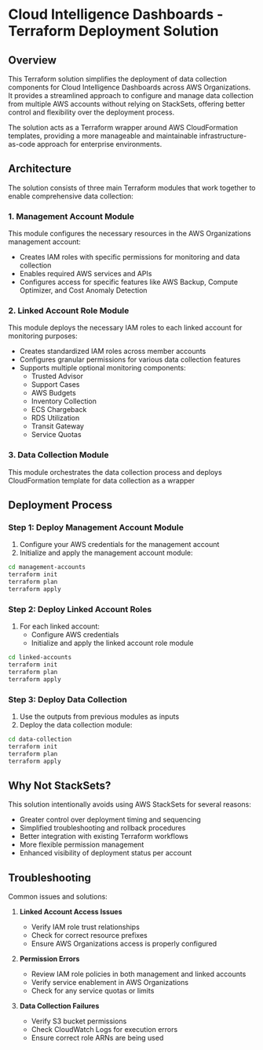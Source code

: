 # Cloud Intelligence Dashboards - Terraform Deployment Solution

## Overview

This Terraform solution simplifies the deployment of data collection components for Cloud Intelligence Dashboards across AWS Organizations. It provides a streamlined approach to configure and manage data collection from multiple AWS accounts without relying on StackSets, offering better control and flexibility over the deployment process.

The solution acts as a Terraform wrapper around AWS CloudFormation templates, providing a more manageable and maintainable infrastructure-as-code approach for enterprise environments.

## Architecture

The solution consists of three main Terraform modules that work together to enable comprehensive data collection:

### 1. Management Account Module

This module configures the necessary resources in the AWS Organizations management account:

- Creates IAM roles with specific permissions for monitoring and data collection
- Enables required AWS services and APIs
- Configures access for specific features like AWS Backup, Compute Optimizer, and Cost Anomaly Detection

### 2. Linked Account Role Module

This module deploys the necessary IAM roles to each linked account for monitoring purposes:

- Creates standardized IAM roles across member accounts
- Configures granular permissions for various data collection features
- Supports multiple optional monitoring components:
  - Trusted Advisor
  - Support Cases
  - AWS Budgets
  - Inventory Collection
  - ECS Chargeback
  - RDS Utilization
  - Transit Gateway
  - Service Quotas


### 3. Data Collection Module

This module orchestrates the data collection process and deploys CloudFormation template for data collection as a wrapper


## Deployment Process

### Step 1: Deploy Management Account Module

1. Configure your AWS credentials for the management account
2. Initialize and apply the management account module:
```bash
cd management-accounts
terraform init
terraform plan
terraform apply
```

### Step 2: Deploy Linked Account Roles

1. For each linked account:
   - Configure AWS credentials
   - Initialize and apply the linked account role module
```bash
cd linked-accounts
terraform init
terraform plan
terraform apply
```

### Step 3: Deploy Data Collection

1. Use the outputs from previous modules as inputs
2. Deploy the data collection module:
```bash
cd data-collection
terraform init
terraform plan
terraform apply
```

## Why Not StackSets?

This solution intentionally avoids using AWS StackSets for several reasons:
- Greater control over deployment timing and sequencing
- Simplified troubleshooting and rollback procedures
- Better integration with existing Terraform workflows
- More flexible permission management
- Enhanced visibility of deployment status per account

## Troubleshooting

Common issues and solutions:

1. **Linked Account Access Issues**
   - Verify IAM role trust relationships
   - Check for correct resource prefixes
   - Ensure AWS Organizations access is properly configured

2. **Permission Errors**
   - Review IAM role policies in both management and linked accounts
   - Verify service enablement in AWS Organizations
   - Check for any service quotas or limits

3. **Data Collection Failures**
   - Verify S3 bucket permissions
   - Check CloudWatch Logs for execution errors
   - Ensure correct role ARNs are being used